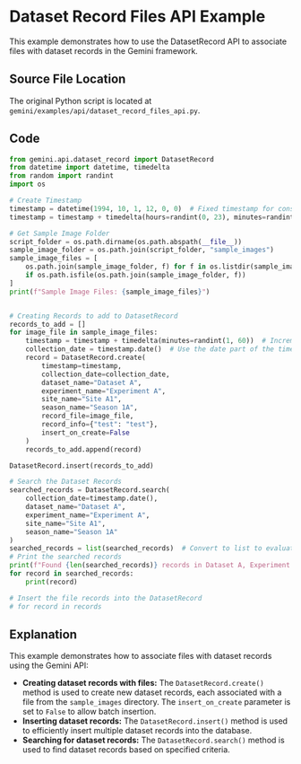 # Dataset Record Files API Example

This example demonstrates how to use the DatasetRecord API to associate files with dataset records in the Gemini framework.

## Source File Location

The original Python script is located at `gemini/examples/api/dataset_record_files_api.py`.

## Code

```python
from gemini.api.dataset_record import DatasetRecord
from datetime import datetime, timedelta
from random import randint
import os

# Create Timestamp
timestamp = datetime(1994, 10, 1, 12, 0, 0)  # Fixed timestamp for consistency
timestamp = timestamp + timedelta(hours=randint(0, 23), minutes=randint(0, 59))  # Randomize time within the day

# Get Sample Image Folder
script_folder = os.path.dirname(os.path.abspath(__file__))
sample_image_folder = os.path.join(script_folder, "sample_images")
sample_image_files = [
    os.path.join(sample_image_folder, f) for f in os.listdir(sample_image_folder)
    if os.path.isfile(os.path.join(sample_image_folder, f))
]
print(f"Sample Image Files: {sample_image_files}")


# Creating Records to add to DatasetRecord
records_to_add = []
for image_file in sample_image_files:
    timestamp = timestamp + timedelta(minutes=randint(1, 60))  # Increment timestamp for each file
    collection_date = timestamp.date()  # Use the date part of the timestamp
    record = DatasetRecord.create(
        timestamp=timestamp,
        collection_date=collection_date,
        dataset_name="Dataset A",
        experiment_name="Experiment A",
        site_name="Site A1",
        season_name="Season 1A",
        record_file=image_file,
        record_info={"test": "test"},
        insert_on_create=False
    )
    records_to_add.append(record)

DatasetRecord.insert(records_to_add)

# Search the Dataset Records
searched_records = DatasetRecord.search(
    collection_date=timestamp.date(),
    dataset_name="Dataset A",
    experiment_name="Experiment A",
    site_name="Site A1",
    season_name="Season 1A"
)
searched_records = list(searched_records)  # Convert to list to evaluate the generator
# Print the searched records
print(f"Found {len(searched_records)} records in Dataset A, Experiment A, Site A1, Season 1A:")
for record in searched_records:
    print(record)

# Insert the file records into the DatasetRecord
# for record in records
```

## Explanation

This example demonstrates how to associate files with dataset records using the Gemini API:

*   **Creating dataset records with files:** The `DatasetRecord.create()` method is used to create new dataset records, each associated with a file from the `sample_images` directory. The `insert_on_create` parameter is set to `False` to allow batch insertion.
*   **Inserting dataset records:** The `DatasetRecord.insert()` method is used to efficiently insert multiple dataset records into the database.
*   **Searching for dataset records:** The `DatasetRecord.search()` method is used to find dataset records based on specified criteria.

